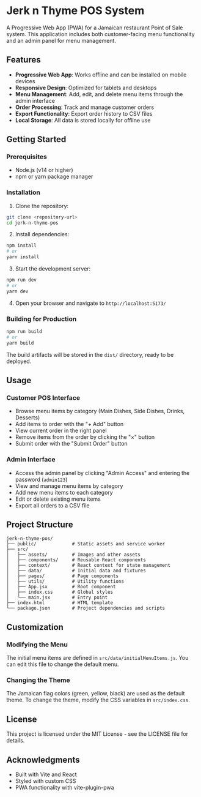 # Jerk n Thyme POS System

A Progressive Web App (PWA) for a Jamaican restaurant Point of Sale system. This application includes both customer-facing menu functionality and an admin panel for menu management.

## Features

- **Progressive Web App**: Works offline and can be installed on mobile devices
- **Responsive Design**: Optimized for tablets and desktops
- **Menu Management**: Add, edit, and delete menu items through the admin interface
- **Order Processing**: Track and manage customer orders
- **Export Functionality**: Export order history to CSV files
- **Local Storage**: All data is stored locally for offline use

## Getting Started

### Prerequisites

- Node.js (v14 or higher)
- npm or yarn package manager

### Installation

1. Clone the repository:
```bash
git clone <repository-url>
cd jerk-n-thyme-pos
```

2. Install dependencies:
```bash
npm install
# or
yarn install
```

3. Start the development server:
```bash
npm run dev
# or
yarn dev
```

4. Open your browser and navigate to `http://localhost:5173/`

### Building for Production

```bash
npm run build
# or
yarn build
```

The build artifacts will be stored in the `dist/` directory, ready to be deployed.

## Usage

### Customer POS Interface

- Browse menu items by category (Main Dishes, Side Dishes, Drinks, Desserts)
- Add items to order with the "+ Add" button
- View current order in the right panel
- Remove items from the order by clicking the "×" button
- Submit order with the "Submit Order" button

### Admin Interface

- Access the admin panel by clicking "Admin Access" and entering the password (`admin123`)
- View and manage menu items by category
- Add new menu items to each category
- Edit or delete existing menu items
- Export all orders to a CSV file

## Project Structure

```
jerk-n-thyme-pos/
├── public/             # Static assets and service worker
├── src/
│   ├── assets/         # Images and other assets
│   ├── components/     # Reusable React components
│   ├── context/        # React context for state management
│   ├── data/           # Initial data and fixtures
│   ├── pages/          # Page components
│   ├── utils/          # Utility functions
│   ├── App.jsx         # Root component
│   ├── index.css       # Global styles
│   └── main.jsx        # Entry point
├── index.html          # HTML template
└── package.json        # Project dependencies and scripts
```

## Customization

### Modifying the Menu

The initial menu items are defined in `src/data/initialMenuItems.js`. You can edit this file to change the default menu.

### Changing the Theme

The Jamaican flag colors (green, yellow, black) are used as the default theme. To change the theme, modify the CSS variables in `src/index.css`.

## License

This project is licensed under the MIT License - see the LICENSE file for details.

## Acknowledgments

- Built with Vite and React
- Styled with custom CSS
- PWA functionality with vite-plugin-pwa